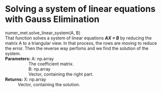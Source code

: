 # Solving a system of linear equations with Gauss Elimination
numer_met.solve_linear_system(A, B) <br />
That function solves a system of linear equations ***AX = B*** by reducing the matrix A to a triangular view. In that process, the rows are moving to reduce the error. Then the reverse way perfoms and we find the solution of the system. <br />
**Parameters:**  A: np.array <br />
&emsp;&emsp;&emsp;&emsp;&emsp;&ensp;The coefficient matrix. <br />
&emsp;&emsp;&emsp;&emsp;&emsp;&ensp;B: np.array <br />
&emsp;&emsp;&emsp;&emsp;&emsp;&ensp;Vector, containing the right part. <br />
**Returns:**  X: np.array <br />
&emsp;&emsp;&emsp;Vector, containing the solution. <br />
